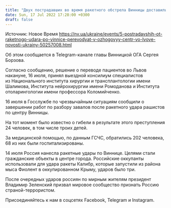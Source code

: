 ```yaml
---
title: "Двух пострадавших во время ракетного обстрела Винницы доставили в ожоговый центр во Львове"
date: Sun, 17 Jul 2022 17:28:00 +0300
draft: false
---
```

Источник: Новое Время https://nv.ua/ukraine/events/5-postradavshih-ot-raketnogo-udara-po-vinnice-perevodyat-v-ozhogovyy-centr-vo-lvove-novosti-ukrainy-50257008.html


Об этом сообщается в Telegram-канале главы Винницкой ОГА Сергея Борзова.

Согласно сообщению, решение о переводе пациентов во Львов накануне, 16 июля, принял выездной консилиум специалистов из Национального института хирургии и трансплантологии имени Шалимова, Института нейрохирургии имени Ромоданова и Института отоларингологии имени профессора Коломийченко.

16 июля в Госслужбе по чрезвычайным ситуациям сообщили о завершении работ по разбору завалов после ракетного удара рашистов по центру Винницы.

На тот момент было известно о гибели в результате этого преступления 24 человек, в том числе троих детей.

За медицинской помощью, по данным ГСЧС, обратились 202 человека, 68 из них были госпитализированы.

14 июля Россия нанесла ракетные удары по Виннице. Целями стали гражданские объекты в центре города. Российские оккупанты использовали для удара ракеты Калибр, которые запустили из района мыса Фиолент в оккупированном Крыму, ударов было три.

После очередных ударов россиян по мирным жителям президент Владимир Зеленский призвал мировое сообщество признать Россию страной-террористом.

Присоединяйтесь к нам в соцсетях Facebook, Telegram и Instagram.
